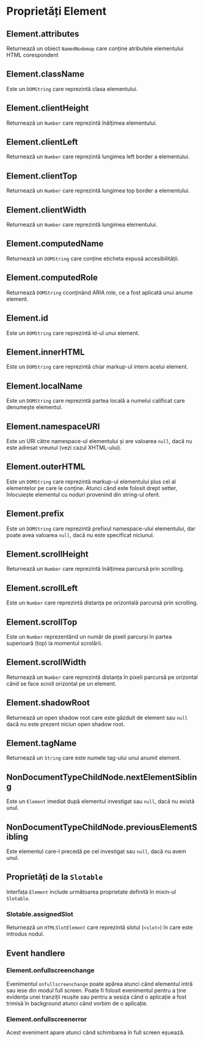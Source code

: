 # Proprietăți Element

## Element.attributes

Returnează un obiect `NamedNodemap` care conține atributele elementului HTML corespondent

## Element.className

Este un `DOMString` care reprezintă clasa elementului.

## Element.clientHeight

Returnează un `Number` care reprezintă înălțimea elementului.

## Element.clientLeft

Returnează un `Number` care reprezintă lungimea left border a elementului.

## Element.clientTop

Returnează un `Number` care reprezintă lungimea top border a elementului.

## Element.clientWidth

Returnează un `Number` care reprezintă lungimea elementului.

## Element.computedName

Returnează un `DOMString` care conține eticheta expusă accesibilității.

## Element.computedRole

Returnează `DOMString` cconținând ARIA role, ce a fost aplicată unui anume element.

## Element.id

Este un `DOMString` care reprezintă id-ul unui element.

## Element.innerHTML

Este un `DOMString` care reprezintă chiar markup-ul intern acelui element.

## Element.localName

Este un `DOMString` care reprezintă partea locală a numelui calificat care denumește elementul.

## Element.namespaceURI

Este un URI către namespace-ul elementului și are valoarea `null`, dacă nu este adresat vreunul (vezi cazul XHTML-ului).

## Element.outerHTML

Este un `DOMString` care reprezintă markup-ul elementului plus cel al elementelor pe care le conține. Atunci când este folosit drept setter, înlocuiește elementul cu noduri provenind din string-ul oferit.

## Element.prefix

Este un `DOMString` care reprezintă prefixul namespace-ului elementului, dar poate avea valoarea `null`, dacă nu este specificat niciunul.

## Element.scrollHeight

Returnează un `Number` care reprezintă înălțimea parcursă prin scrolling.

## Element.scrollLeft

Este un `Number` care reprezintă distanța pe orizontală parcursă prin scrolling.

## Element.scrollTop

Este un `Number` reprezentând un număr de pixeli parcurși în partea superioară (top) la momentul scrolării.

## Element.scrollWidth

Returnează un `Number` care reprezintă distanța în pixeli parcursă pe orizontal când se face scroll orizontal pe un element.

## Element.shadowRoot

Returnează un open shadow root care este găzduit de element sau `null` dacă nu este prezent niciun open shadow root.

## Element.tagName

Returnează un `String` care este numele tag-ului unui anumit element.

## NonDocumentTypeChildNode.nextElementSibling

Este un `Element` imediat după elementul investigat sau `null`, dacă nu există unul.

## NonDocumentTypeChildNode.previousElementSibling

Este elementul care-l precedă pe cel investigat sau `null`, dacă nu avem unul.

## Proprietăți de la `Slotable`

Interfața `Element` include următoarea proprietate definită în mixin-ul `Slotable`.

### Slotable.assignedSlot

Returnează un `HTMLSlotElement` care reprezintă slotul (`<slot>`) în care este introdus nodul.

## Event handlere

### Element.onfullscreenchange

Evenimentul `onfullscreenchange` poate apărea atunci când elementul intră sau iese din modul full screen. Poate fi folosit evenimentul pentru a ține evidența unei tranziții reușite sau pentru a sesiza când o aplicație a fost trimisă în background atunci când vorbim de o aplicație.

### Element.onfullscreenerror

Acest eveniment apare atunci când schimbarea în full screen eșuează.

